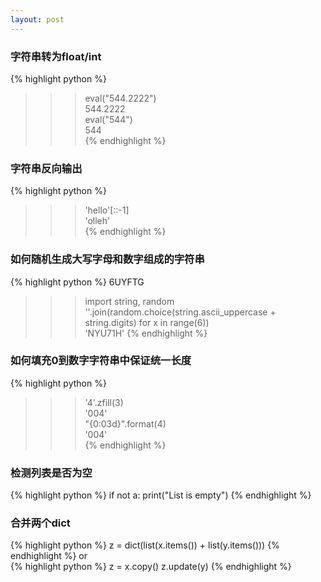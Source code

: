 ```yaml
---
layout: post
---
```

### 字符串转为float/int

{% highlight python %}
>>> eval("544.2222")   
544.2222  
>>> eval("544")   
544  
{% endhighlight %}

### 字符串反向输出

{% highlight python %}
>>> 'hello'[::-1]  
'olleh'  
{% endhighlight %}

### 如何随机生成大写字母和数字组成的字符串  

{% highlight python %}
6UYFTG

>>>import string, random  
>>>''.join(random.choice(string.ascii_uppercase + string.digits) for x in range(6))  
'NYU71H'
{% endhighlight %}

### 如何填充0到数字字符串中保证统一长度

{% highlight python %}
>>>'4'.zfill(3)  
'004'  
>>>"{0:03d}".format(4)  
'004'  
{% endhighlight %}

### 检测列表是否为空

{% highlight python %}
if not a:
    print("List is empty")
{% endhighlight %}

### 合并两个dict

{% highlight python %}
z = dict(list(x.items()) + list(y.items()))
{% endhighlight %}
or   
{% highlight python %}
z = x.copy()
z.update(y)
{% endhighlight %}

